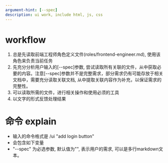 ```yaml
---
argument-hint: [--spec] 
description: ui work, include html, js, css
---
```


# workflow
1. 总是先读取前端工程师角色定义文件(roles/frontend-engineer.md), 使用该角色来负责当前任务
2. 先充分分析用户输入的[--spec]参数, 尝试读取所有关联的文件，从中获取必要的内容。注意[--spec]参数并不是完整需求，部分需求仍有可能存放于相关文档中，需要充分读取关联文档, 从中提取关联内容作为补充，以保证需求的完整性。
3. 可以读取所需的文件，进行相关操作和使用必须的工具
4. 以文字的形式反馈处理结果

# 命令 explain
- 输入的命令格式是 /ui "add login button"
- 会包含如下变量
- "--spec" 为必选参数, 默认值为"", 表示用户的需求, 可以是多行markdown文本。 





